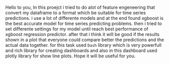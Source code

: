Hello to you, In this proejct i tried to do alot of feature engeneering that convert my dataframe to a format which be suitable for time series predictions.
i use a lot of differente models and at the end found xgboost is the best accurate model for time series predicting problems. 
then i tried to set differente settings for my model until reach best performance of xgboost regression predictor.
after that i think it will be good if the results shown in a plot that everyone could compare better the predictions and the actual data together.
for this task used `Dash` library which is very powerfull and rich library for creating dashboards and also in this dashboard used plotly library for show line plots.
Hope it will be useful for you.
